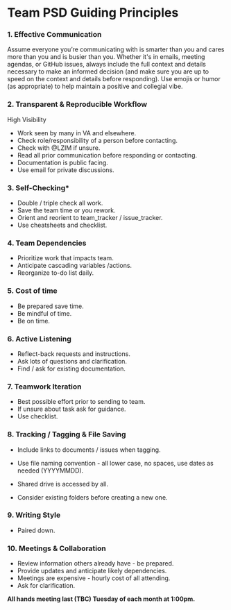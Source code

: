 
# Team PSD Guiding Principles		
		
### 1. Effective Communication 		
Assume everyone you’re communicating with is smarter than you and cares more than you and is busier than you. Whether it's in emails, meeting agendas, or GitHub issues, always include the full context and details necessary to make an informed decision (and make sure you are up to speed on the context and details before responding). Use emojis or humor (as appropriate) to help maintain a positive and collegial vibe.

### 2. Transparent & Reproducible Workflow
High Visibility		
- Work seen by many in VA and elsewhere.
- Check role/responsibility of a person before contacting. 
- Check with @LZIM if unsure.
- Read all prior communication before responding or contacting.
- Documentation is public facing.
- Use email for private discussions.

### 3. Self-Checking*	
- Double / triple check all work.
- Save the team time or you rework.
- Orient and reorient to team_tracker / issue_tracker.
- Use cheatsheets and checklist. 

### **4. Team Dependencies**		
- Prioritize work that impacts team.
- Anticipate cascading variables /actions.
- Reorganize to-do list daily.

### **5. Cost of time**		
- Be prepared save time.
- Be mindful of time.
- Be on time.

### **6. Active Listening**		
- Reflect-back requests and instructions.
- Ask lots of questions and clarification.
- Find / ask for existing documentation.

### **7. Teamwork Iteration**		
- Best possible effort prior to sending to team.
- If unsure about task ask for guidance.
- Use checklist.

### **8.  Tracking / Tagging & File Saving**		
- Include links to documents / issues when tagging.

- Use file naming convention - all lower case, no spaces, use dates as needed (YYYYMMDD).
- Shared drive is accessed by all.
- Consider existing folders before creating a new one.
		
### **9. Writing Style**		
- Paired down.



### **10. Meetings & Collaboration**		
- Review information others already have - be prepared.
- Provide updates and anticipate likely dependencies.
- Meetings are expensive - hourly cost of all attending.
- Ask for clarification.

**All hands meeting last (TBC) Tuesday of each month at 1:00pm.**


